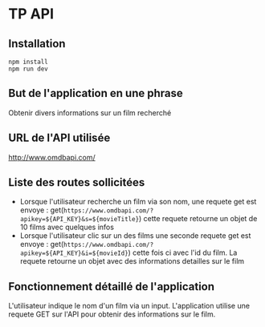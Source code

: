 # TP API

## Installation

```
npm install
npm run dev
```

## But de l'application en une phrase

Obtenir divers informations sur un film recherché

## URL de l'API utilisée

http://www.omdbapi.com/

## Liste des routes sollicitées

- Lorsque l'utilisateur recherche un film via son nom, une requete get est envoye :
  get(`https://www.omdbapi.com/?apikey=${API_KEY}&s=${movieTitle}`)
  cette requete retourne un objet de 10 films avec quelques infos
- Lorsque l'utilisateur clic sur un des films une seconde requete get est envoye :
  get(`https://www.omdbapi.com/?apikey=${API_KEY}&i=${movieId}`)
  cette fois ci avec l'id du film. La requete retourne un objet avec des informations detailles sur le film

## Fonctionnement détaillé de l'application

L'utilisateur indique le nom d'un film via un input.
L'application utilise une requete GET sur l'API pour obtenir des informations sur
le film.
